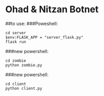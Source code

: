 # Ohad & Nitzan Botnet
##to use:
###Poweshell:
```
cd server
$env:FLASK_APP = "server_flask.py"
flask run
```
###new powershell:
```
cd zombie
python zombie.py
```
###new powershell:
```
cd client
python client.py
```
